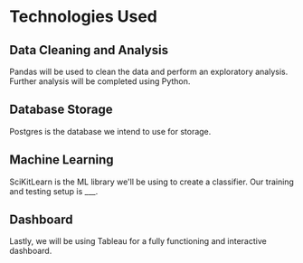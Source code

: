 # Technologies Used

## Data Cleaning and Analysis
Pandas will be used to clean the data and perform an exploratory analysis. Further analysis will be completed using Python.

## Database Storage
Postgres is the database we intend to use for storage.

## Machine Learning
SciKitLearn is the ML library we'll be using to create a classifier. Our training and testing setup is ___.

## Dashboard
Lastly, we will be using Tableau for a fully functioning and interactive dashboard.

